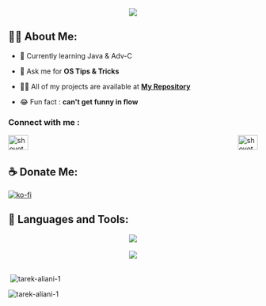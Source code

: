 <div align="center">
    <img src="https://readme-typing-svg.herokuapp.com/?font=Righteous&size=35&center=true&vCenter=true&width=500&height=70&duration=4000&lines=Hi+There!+%F0%9F%91%8B;+I%27m+Alpha.Dev!+%F0%9F%98%8E;&color=FF0000" />
</div>

## 🙋‍♂️ About Me:

- 🐍 Currently learning Java & Adv-C

- 💬 Ask me for **OS Tips & Tricks**

- 👨‍💻 All of my projects are available at **[My Repository](https://github.com/tarek-aliani-1?tab=repositories)**

- 😂 Fun fact : **can't get funny in flow**

<h3 align="left">Connect with me :</h3>
<p style="display: flex; justify-content: space-between;">
  <a href="https://youtube.com/@alphasecurity-23" target="blank">
    <img src="https://raw.githubusercontent.com/rahuldkjain/github-profile-readme-generator/888aff31e1d26dd2a6acf6afebbc34970aeb0118/src/images/icons/Social/youtube.svg" alt="shoyotobyo" height="30" width="40" />
  </a>
  
  <a href="https://www.t.me/ALPHA_00000001" target="blank">
    <img src="https://raw.githubusercontent.com/kamlendras/svg/7ca21d498cace8c7c7a58d330b22f06853d21a8c/telegram.svg" alt="shoyotobyo" height="30" width="40" />
  </a>
  
## ☕ Donate Me:

[![ko-fi](https://ko-fi.com/img/githubbutton_sm.svg)](https://ko-fi.com/T6T310VS8E)

## 🚀 Languages and Tools:
<div align="center">
    <img src="https://skillicons.dev/icons?i=" />
    <br>
</div>

<br>
<div align="center">
    <img src="https://user-images.githubusercontent.com/73097560/115834477-dbab4500-a447-11eb-908a-139a6edaec5c.gif" />
</div>
<br>

<p>&nbsp;<img align="center" src="https://github-readme-stats.vercel.app/api?username=tarek-aliani-1&show_icons=true&locale=en" alt="tarek-aliani-1" /></p>

<p><img align="center" src="https://github-readme-streak-stats.herokuapp.com/?user=tarek-aliani-1&" alt="tarek-aliani-1" /></p>
